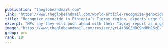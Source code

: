 ```yaml
---
publication: "theglobeandmail.com"
link: "https://www.theglobeandmail.com/world/article-recognize-genocide-in-ethiopias-tigray-region-experts-urge-canadian/"
title: "Recognize genocide in Ethiopia’s Tigray region, experts urge Canadian committee"
excerpt: "MPs say they will push ahead with their Tigray report as urgently as they can, spurred on by witnesses who described mass rapes and starvation"
image: "https://www.theglobeandmail.com/resizer/yrL4t86GZNRC9nMBMJ6zE-TlptM=/1200x800/filters:quality(80)/cloudfront-us-east-1.images.arcpublishing.com/tgam/JKTAMNUNSJPDJCOC5O35QSFGW4.jpg"
group: pro
rank: 10
---
```

